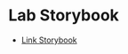 # Lab Storybook

- [Link Storybook](https://6461a9cc70c11f3371e5cb97-hsayfqtsug.chromatic.com/?path=/docs/example-introduction--docs)
